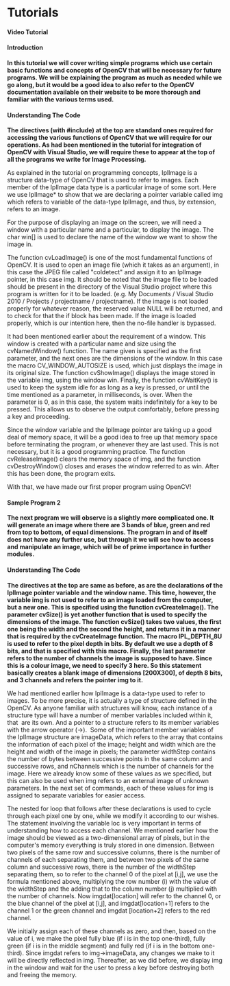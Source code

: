 # Tutorials

#### Video Tutorial

#### Introduction

**In this tutorial we will cover writing simple programs which use certain basic functions and concepts of OpenCV that will be necessary for future programs. We will be explaining the program as much as needed while we go along, but it would be a good idea to also refer to the OpenCV documentation available on their website to be more thorough and familiar with the various terms used.**

#### Understanding The Code

**The directives (with #include) at the top are standard ones required for accessing the various functions of OpenCV that we will require for our operations. As had been mentioned in the tutorial for integration of OpenCV with Visual Studio, we will require these to appear at the top of all the programs we write for Image Processing.**

As explained in the tutorial on programming concepts, IplImage is a structure data-type of OpenCV that is used to refer to images. Each member of the IplImage data type is a particular image of some sort. Here we use IplImage* to show that we are declaring a pointer variable called img which refers to variable of the data-type IplImage, and thus, by extension, refers to an image.

For the purpose of displaying an image on the screen, we will need a window with a particular name and a particular, to display the image. The char win[] is used to declare the name of the window we want to show the image in.

The function cvLoadImage() is one of the most fundamental functions of OpenCV. It is used to open an image file (which it takes as an argument), in this case the JPEG file called "coldetect" and assign it to an IplImage pointer, in this case img. It should be noted that the image file to be loaded should be present in the directory of the Visual Studio project where this program is written for it to be loaded. (e.g. My Documents / Visual Studio 2010 / Projects / projectname / projectname). If the image is not loaded properly for whatever reason, the reserved value NULL will be returned, and to check for that the if block has been made. If the image is loaded properly, which is our intention here, then the no-file handler is bypassed.

It had been mentioned earlier about the requirement of a window. This window is created with a particular name and size using the cvNamedWindow() function. The name given is specified as the first parameter, and the next ones are the dimensions of the window. In this case the macro CV_WINDOW_AUTOSIZE is used, which just displays the image in its original size. The function cvShowImage() displays the image stored in the variable img, using the window win. Finally, the function cvWaitKey() is used to keep the system idle for as long as a key is pressed, or until the time mentioned as a parameter, in milliseconds, is over. When the parameter is 0, as in this case, the system waits indefinitely for a key to be pressed. This allows us to observe the output comfortably, before pressing a key and proceeding.

Since the window variable and the IplImage pointer are taking up a good deal of memory space, it will be a good idea to free up that memory space before terminating the program, or whenever they are last used. This is not necessary, but it is a good programming practice. The function cvReleaseImage() clears the memory space of img, and the function cvDestroyWindow() closes and erases the window referred to as win. After this has been done, the program exits.

With that, we have made our first proper program using OpenCV!

#### Sample Program 2

**The next program we will observe is a slightly more complicated one. It will generate an image where there are 3 bands of blue, green and red from top to bottom, of equal dimensions. The program in and of itself does not have any further use, but through it we will see how to access and manipulate an image, which will be of prime importance in further modules.**

#### Understanding The Code

**The directives at the top are same as before, as are the declarations of the IplImage pointer variable and the window name. This time, however, the variable img is not used to refer to an image loaded from the computer, but a new one. This is specified using the function cvCreateImage(). The parameter cvSize() is yet another function that is used to specify the dimensions of the image. The function cvSize() takes two values, the first one being the width and the second the height, and returns it in a manner that is required by the cvCreateImage function. The macro IPL_DEPTH_8U is used to refer to the pixel depth in bits. By default we use a depth of 8 bits, and that is specified with this macro. Finally, the last parameter refers to the number of channels the image is supposed to have. Since this is a colour image, we need to specify 3 here. So this statement basically creates a blank image of dimensions [200X300], of depth 8 bits, and 3 channels and refers the pointer img to it.**

We had mentioned earlier how IplImage is a data-type used to refer to images. To be more precise, it is actually a type of structure defined in the OpenCV. As anyone familiar with structures will know, each instance of a structure type will have a number of member variables included within it, that  are its own. And a pointer to a structure refers to its member variables with the arrow operator (->).  Some of the important member variables of the IplImage structure are imageData, which refers to the array that contains the information of each pixel of the image; height and width which are the height and width of the image in pixels; the parameter widthStep contains the number of bytes between successive points in the same column and successive rows, and nChannels which is the number of channels for the image. Here we already know some of these values as we specified, but this can also be used when img refers to an external image of unknown parameters. In the next set of commands, each of these values for img is assigned to separate variables for easier access.

The nested for loop that follows after these declarations is used to cycle through each pixel one by one, while we modify it according to our wishes. The statement involving the variable loc is very important in terms of understanding how to access each channel. We mentioned earlier how the image should be viewed as a two-dimensional array of pixels, but in the computer's memory everything is truly stored in one dimension. Between two pixels of the same row and successive columns, there is the number of channels of each separating them, and between two pixels of the same column and successive rows, there is the number of the widthStep separating them, so to refer to the channel 0 of the pixel at [i,j], we use the formula mentioned above, multiplying the row number (i) with the value of the widthStep and the adding that to the column number (j) multiplied with the number of channels. Now imgdat[location] will refer to the channel 0, or the blue channel of the pixel at [i,j], and imgdat[location+1] refers to the channel 1 or the green channel and imgdat [location+2] refers to the red channel.

We initially assign each of these channels as zero, and then, based on the value of i, we make the pixel fully blue (if i is in the top one-third), fully green (if i is in the middle segment) and fully red (if i is in the bottom one-third). Since imgdat refers to img->imageData, any changes we make to it will be directly reflected in img. Thereafter, as we did before, we display img in the window and wait for the user to press a key before destroying both and freeing the memory.